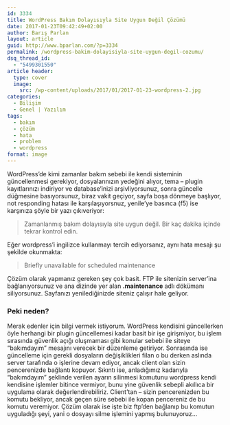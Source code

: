 ```yaml
---
id: 3334
title: WordPress Bakım Dolayısıyla Site Uygun Değil Çözümü
date: 2017-01-23T09:42:49+02:00
author: Barış Parlan
layout: article
guid: http://www.bparlan.com/?p=3334
permalink: /wordpress-bakim-dolayisiyla-site-uygun-degil-cozumu/
dsq_thread_id:
  - "5499301550"
article header:
  type: cover
  image:
    src: /wp-content/uploads/2017/01/2017-01-23-wordpress-2.jpg
categories:
  - Bilişim
  - Genel | Yazılım
tags:
  - bakım
  - çözüm
  - hata
  - problem
  - wordpress
format: image
---
```


WordPress&#8217;de kimi zamanlar bakım sebebi ile kendi sisteminin güncellenmesi gerekiyor, dosyalarınızın yedeğini alıyor, tema &#8211; plugin kayıtlarınızı indiriyor ve database&#8217;inizi arşivliyorsunuz, sonra güncelle düğmesine basıyorsunuz, biraz vakit geçiyor, sayfa boşa dönmeye başlıyor, not responding hatası ile karşılaşıyorsnuz, yenile&#8217;ye basınca (f5) ise karşınıza şöyle bir yazı çıkıveriyor:

> Zamanlanmış bakım dolayısıyla site uygun değil. Bir kaç dakika içinde tekrar kontrol edin.

Eğer wordpress&#8217;i ingilizce kullanmayı tercih ediyorsanız, aynı hata mesajı şu şekilde okunmakta:

> <span class="st">Briefly unavailable for scheduled maintenance</span>

Çözüm olarak yapmanız gereken şey çok basit. FTP ile sitenizin server&#8217;ina bağlanıyorsunuz ve ana dizinde yer alan **.maintenance** adlı dökümanı siliyorsunuz. Sayfanızı yenilediğinizde siteniz çalışır hale geliyor.

### Peki neden?

Merak edenler için bilgi vermek istiyorum. WordPress kendisini güncellerken öyle herhangi bir plugin güncellemesi kadar basit bir işe girişmiyor, bu işlem sırasında güvenlik açığı oluşmaması gibi konular sebebi ile siteye &#8220;bakımdayım&#8221; mesajını verecek bir düzenleme getiriyor. Sonrasında ise güncelleme için gerekli dosyaların değişiklikleri filan o bu derken aslında server tarafında o işlerine devam ediyor, ancak client olan sizin pencerenizde bağlantı kopuyor. Sıkıntı ise, anladığımız kadarıyla &#8220;bakımdayım&#8221; şeklinde verilen ayarın silinmesi komutunu wordpress kendi kendisine işlemler bitince vermiyor, bunu yine güvenlik sebepli akıllıca bir uygulama olarak değerlendirebiliriz. Client&#8217;tan &#8211; sizin pencerenizden bu komutu bekliyor, ancak geçen süre sebebi ile kopan pencereniz de bu komutu veremiyor. Çözüm olarak ise işte biz ftp&#8217;den bağlanıp bu komutun uyguladığı şeyi, yani o dosyayı silme işlemini yapmış bulunuyoruz&#8230;
